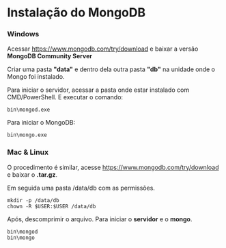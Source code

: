 # Instalação do MongoDB

### Windows

Acessar https://www.mongodb.com/try/download e baixar a versão **MongoDB Community Server**

Criar uma pasta **"data"** e dentro dela outra pasta **"db"** na unidade onde o Mongo foi instalado.

Para iniciar o servidor, acessar a pasta onde estar instalado com CMD/PowerShell. E executar o comando:

``` 
bin\mongod.exe
```

Para iniciar o MongoDB:

``` 
bin\mongo.exe
```

### Mac & Linux

O procedimento é similar, acesse https://www.mongodb.com/try/download e baixar o **.tar.gz**.

Em seguida uma pasta /data/db com as permissões.

``` 
mkdir -p /data/db
chown -R $USER:$USER /data/db
```

Após, descomprimir o arquivo.
Para iniciar o **servidor** e o **mongo**.

``` 
bin\mongod
bin\mongo
```
